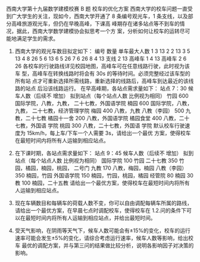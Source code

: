 西南大学第十九届数学建模校赛 B 题
校车的优化方案
西南大学的校车问题一直受到广大学生的关注，现如今，西南大学开通了 8
条编号观光车，1 条支线，以及部分高峰旅游观光车，但仍在早晚高峰，下课高
峰期存在诸多站点等不到车的情况，据此，西南大学数学建模协会拟思考一个方
案，分析如何让校车的运转尽可能地满足学生的需求。
1. 西南大学的观光车数目拟定如下：
编号 数量 单车最大人数
1 3 13
2 2 13
3 5 13
4 8 26
5 6 13
6 5 26
7 6 26
8 4 13
支线 2 13
高峰车 1 4 13
高峰车 2 6 26
各校车的行驶路线详见校园地图，高峰车可在任意线路行驶，此时视为该车
型，高峰车在转换线路时将会有 30s 的等待时间。必须完整经过该车型的所有站
点才可重新选择所需线路，重新选择的线路后，高峰车到达最近的该线路的站点
后沿该线路运行。
在早高峰期，各站点需求量如下：
站点
7：30 候车人数（后续不
增加）
拟到站点（每个站点人数
比例视为相同）
竹园 600 国际学院，八教，九教，
二十七教，外国语学院
楠园 600 国际学院，八教，九教，
二十七教，经济管理学院
梅园 400 八教，九教
八教（李园） 500 九教，二十七教
橘园十一舍 200 八教，外国语学院
橘园食堂 400 八教，二十七教，外国语
学院
桃园 300 八教，二十七教，外国语
学院
默认校车行驶速度为 15km/h，每上车/下车一个人需要 3s，请给出一个最优
方案，使得校车在最短时间内将所有人运输到相应站点。


2. 在下课时期，各站点需求量如下：
站点
9：45 候车人数（后续不
增加）
拟到站点（每个站点人数
比例视为相同）
国际学院 100 竹园
二十七教 350
竹园，橘园，楠园，桃园，
二号门
九教 170 八教，梅园，楠园
八教（李园） 350 楠园，竹园
外国语学院 150 楠园，竹园，桃园，橘园
经管院 80 楠园
30 教 100 楠园，二十五教
请给出一个最优方案，使得校车在最短时间内将所有人运输到相应站点。


3. 现在车辆数目和每辆车的荷载人数不变，你可以自由调配每辆车所属的路线，
请给出一个最优方案，在早晨七点时调配校车，使得校车在 1.2.问的条件下可
以在最短时间内将所有人运输到相应站点，并给出最短时间。


4. 受天气影响，在阴雨等天气下，候车人数可能会有±15%的变化，校车的运行
速率可能会发生±5%的变化，请综合考虑运行速率，候车人数等影响，给出校车
最优的调配方案，并与第三问的结果做比较分析，说明各影响因子对决策的影响。
